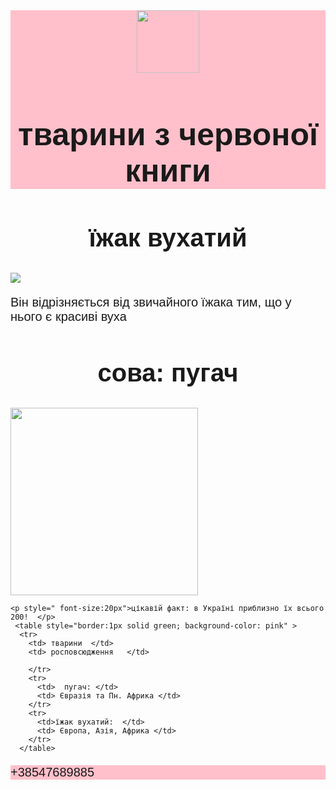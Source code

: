 <html>
    <title> тварини  </title>
<body style="font-family:sans-serif">
  <header style="background-color: pink"> <img src="https://png.pngtree.com/element_our/png_detail/20180926/pets-vector-logo-template-this-cat-and-dog-logo-could-be-png_113817.jpg" height=" 100px">
   <h1 style=" text-align:center; font-size:50px">тварини з червоної книги </h1>
  </header>
  
  <main >
       <h2 style=" text-align:center; font-size:40px"> їжак вухатий </h2>
    <img src=" https://i.ytimg.com/vi/YiQaNMMNvWI/hqdefault.jpg">
    <p style="; font-size:20px" > 
Він відрізняється від звичайного їжака тим, що у нього є красиві вуха </p>
    <h2 style=" text-align:center; font-size:40px"> сова: пугач   </h2> 
    <img src="https://svitppt.com.ua/images/43/42024/770/img24.jpg" height=" 300px" >
   
    <p style=" font-size:20px">цікавій факт: в Україні приблизно їх всього 200!  </p>
     <table style="border:1px solid green; background-color: pink" >
      <tr>
        <td> тварини  </td>
        <td> росповсюдження   </td>
        
        </tr>
        <tr>
          <td>  пугач: </td>
          <td> Євразія та Пн. Африка </td>
        </tr>
        <tr>
          <td>їжак вухатий:  </td>
          <td> Європа, Азія, Африка </td>
        </tr>
      </table> 
  </main> 

  <footer style="background-color: pink">
    <p style=" font-size:20px"> +38547689885 </p>
  </footer>
</body>
   </html>
